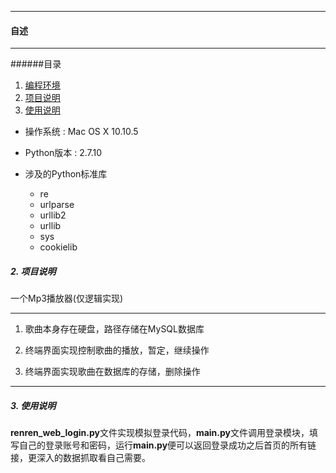 --------------

<h4 id = 'CV'>自述</h4>

--------------

######目录

1. [编程环境](#c1)
2. [项目说明](#c2)
3. [使用说明](#c3)

* 操作系统 : Mac OS X 10.10.5

* Python版本 : 2.7.10

* 涉及的Python标准库
  - re
  - urlparse
  - urllib2
  - urllib
  - sys
  - cookielib

<h5 id = 'c2'>2. 项目说明</h5>

一个Mp3播放器(仅逻辑实现)

---------------

1. 歌曲本身存在硬盘，路径存储在MySQL数据库

2. 终端界面实现控制歌曲的播放，暂定，继续操作

3. 终端界面实现歌曲在数据库的存储，删除操作

---------------
<h5 id = 'c3'>3. 使用说明</h5>

**renren_web_login.py**文件实现模拟登录代码，**main.py**文件调用登录模块，填写自己的登录账号和密码，运行**main.py**便可以返回登录成功之后首页的所有链接，更深入的数据抓取看自己需要。
